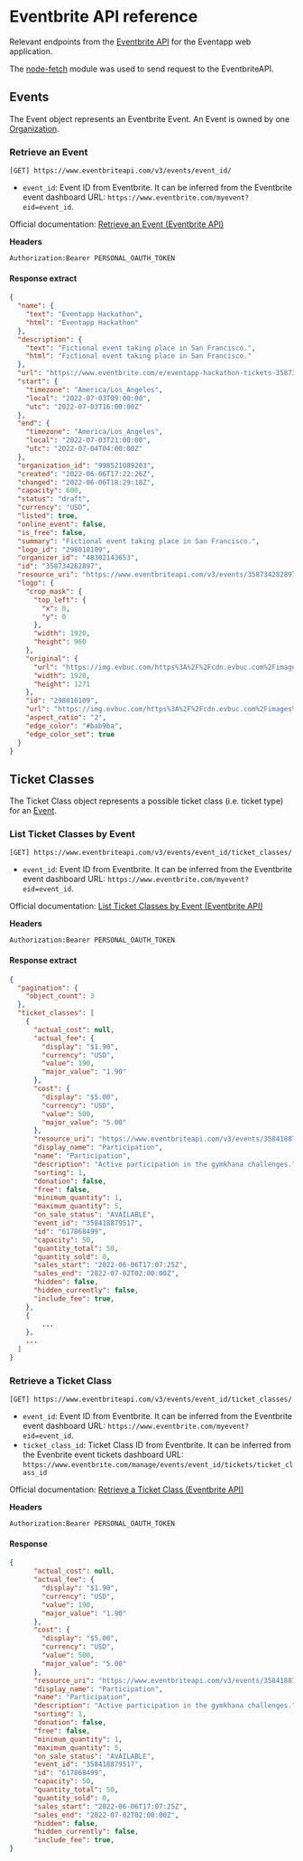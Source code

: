 # Eventbrite API reference

Relevant endpoints from the [Eventbrite API](https://www.eventbrite.com/platform/docs/introduction) for the Eventapp web application.

The [node-fetch](https://github.com/node-fetch/node-fetch/tree/2.x) module was used to send request to the EventbriteAPI.

## Events

The Event object represents an Eventbrite Event. An Event is owned by one [Organization](https://www.eventbrite.com/platform/api#/organization_object).

### Retrieve an Event

```
[GET] https://www.eventbriteapi.com/v3/events/event_id/
```

* `event_id`: Event ID from Eventbrite. It can be inferred from the Eventbrite event dashboard URL: `https://www.eventbrite.com/myevent?eid=event_id`.

Official documentation: [Retrieve an Event (Eventbrite API)](https://www.eventbrite.com/platform/api#/reference/event/retrieve/retrieve-an-event)

**Headers**

```
Authorization:Bearer PERSONAL_OAUTH_TOKEN
```

#### Response extract

```json
{
  "name": {
    "text": "Eventapp Hackathon",
    "html": "Eventapp Hackathon"
  },
  "description": {
    "text": "Fictional event taking place in San Francisco.",
    "html": "Fictional event taking place in San Francisco."
  },
  "url": "https://www.eventbrite.com/e/eventapp-hackathon-tickets-358734282897",
  "start": {
    "timezone": "America/Los_Angeles",
    "local": "2022-07-03T09:00:00",
    "utc": "2022-07-03T16:00:00Z"
  },
  "end": {
    "timezone": "America/Los_Angeles",
    "local": "2022-07-03T21:00:00",
    "utc": "2022-07-04T04:00:00Z"
  },
  "organization_id": "998521089203",
  "created": "2022-06-06T17:22:26Z",
  "changed": "2022-06-06T18:29:18Z",
  "capacity": 600,
  "status": "draft",
  "currency": "USD",
  "listed": true,
  "online_event": false,
  "is_free": false,
  "summary": "Fictional event taking place in San Francisco.",
  "logo_id": "298010109",
  "organizer_id": "48302143653",
  "id": "358734282897",
  "resource_uri": "https://www.eventbriteapi.com/v3/events/358734282897/",
  "logo": {
    "crop_mask": {
      "top_left": {
        "x": 0,
        "y": 0
      },
      "width": 1920,
      "height": 960
    },
    "original": {
      "url": "https://img.evbuc.com/https%3A%2F%2Fcdn.evbuc.com%2Fimages%2F298010109%2F589915361613%2F1%2Foriginal.20220606-172339?auto=format%2Ccompress&q=75&sharp=10&s=921016da0d367fbb9ceb2e19d756c7aa",
      "width": 1920,
      "height": 1271
    },
    "id": "298010109",
    "url": "https://img.evbuc.com/https%3A%2F%2Fcdn.evbuc.com%2Fimages%2F298010109%2F589915361613%2F1%2Foriginal.20220606-172339?h=200&w=450&auto=format%2Ccompress&q=75&sharp=10&rect=0%2C0%2C1920%2C960&s=45eb332c819658814950ec8eb6f037b9",
    "aspect_ratio": "2",
    "edge_color": "#bab9ba",
    "edge_color_set": true
  }
}
```

## Ticket Classes

The Ticket Class object represents a possible ticket class (i.e. ticket type) for an [Event](https://www.eventbrite.com/platform/api#/event_object).

### List Ticket Classes by Event

```
[GET] https://www.eventbriteapi.com/v3/events/event_id/ticket_classes/
```

* `event_id`: Event ID from Eventbrite. It can be inferred from the Eventbrite event dashboard URL: `https://www.eventbrite.com/myevent?eid=event_id`.

Official documentation: [List Ticket Classes by Event (Eventbrite API)](https://www.eventbrite.com/platform/api#/reference/ticket-class/list/list-ticket-classes-by-event)

**Headers**

```
Authorization:Bearer PERSONAL_OAUTH_TOKEN
```

#### Response extract

```json
{
  "pagination": {
    "object_count": 3
  },
  "ticket_classes": [
    {
      "actual_cost": null,
      "actual_fee": {
        "display": "$1.90",
        "currency": "USD",
        "value": 190,
        "major_value": "1.90"
      },
      "cost": {
        "display": "$5.00",
        "currency": "USD",
        "value": 500,
        "major_value": "5.00"
      },
      "resource_uri": "https://www.eventbriteapi.com/v3/events/358418879517/ticket_classes/617868499/",
      "display_name": "Participation",
      "name": "Participation",
      "description": "Active participation in the gymkhana challenges.",
      "sorting": 1,
      "donation": false,
      "free": false,
      "minimum_quantity": 1,
      "maximum_quantity": 5,
      "on_sale_status": "AVAILABLE",
      "event_id": "358418879517",
      "id": "617868499",
      "capacity": 50,
      "quantity_total": 50,
      "quantity_sold": 0,
      "sales_start": "2022-06-06T17:07:25Z",
      "sales_end": "2022-07-02T02:00:00Z",
      "hidden": false,
      "hidden_currently": false,
      "include_fee": true,
    },
    {
        ...
    },
    ...
  ]
}
```

### Retrieve a Ticket Class

```
[GET] https://www.eventbriteapi.com/v3/events/event_id/ticket_classes/
```

* `event_id`: Event ID from Eventbrite. It can be inferred from the Eventbrite event dashboard URL: `https://www.eventbrite.com/myevent?eid=event_id`.
* `ticket_class_id`: Ticket Class ID from Eventbrite. It can be inferred from the Evenbrite event tickets dashboard URL: `https://www.eventbrite.com/manage/events/event_id/tickets/ticket_class_id`

Official documentation: [Retrieve a Ticket Class (Eventbrite API)](https://www.eventbrite.com/platform/api#/reference/ticket-class/retrieve/list-ticket-classes-by-event)

**Headers**

```
Authorization:Bearer PERSONAL_OAUTH_TOKEN
```

#### Response

```json
{
      "actual_cost": null,
      "actual_fee": {
        "display": "$1.90",
        "currency": "USD",
        "value": 190,
        "major_value": "1.90"
      },
      "cost": {
        "display": "$5.00",
        "currency": "USD",
        "value": 500,
        "major_value": "5.00"
      },
      "resource_uri": "https://www.eventbriteapi.com/v3/events/358418879517/ticket_classes/617868499/",
      "display_name": "Participation",
      "name": "Participation",
      "description": "Active participation in the gymkhana challenges.",
      "sorting": 1,
      "donation": false,
      "free": false,
      "minimum_quantity": 1,
      "maximum_quantity": 5,
      "on_sale_status": "AVAILABLE",
      "event_id": "358418879517",
      "id": "617868499",
      "capacity": 50,
      "quantity_total": 50,
      "quantity_sold": 0,
      "sales_start": "2022-06-06T17:07:25Z",
      "sales_end": "2022-07-02T02:00:00Z",
      "hidden": false,
      "hidden_currently": false,
      "include_fee": true,
}
```

